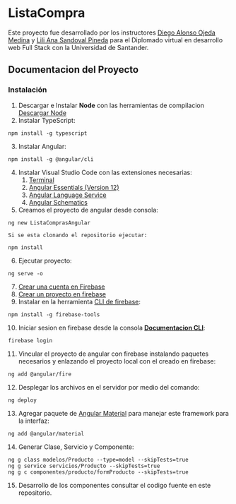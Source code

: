 # ListaCompra

Este proyecto fue desarrollado por los instructores [Diego Alonso Ojeda Medina](https://github.com/daom89) y [Lili Ana Sandoval Pineda](https://github.com/lilianasandoval) para el Diplomado virtual en desarrollo web Full Stack con la Universidad de Santander.

## Documentacion del Proyecto

### Instalación
1. Descargar e Instalar **Node** con las herramientas de compilacion [Descargar Node](https://nodejs.org/es/)
2. Instalar TypeScript:
  ```node
npm install -g typescript
  ```
3. Instalar Angular:
  ```node
npm install -g @angular/cli
  ```
4. Instalar Visual Studio Code con las extensiones necesarias:
    1. [Terminal](https://marketplace.visualstudio.com/items?itemName=formulahendry.terminal)
    2. [Angular Essentials (Version 12)](https://marketplace.visualstudio.com/items?itemName=johnpapa.angular-essentials)
    3. [Angular Language Service](https://marketplace.visualstudio.com/items?itemName=Angular.ng-template)
    4. [Angular Schematics](https://marketplace.visualstudio.com/items?itemName=cyrilletuzi.angular-schematics)
5. Creamos el proyecto de angular desde consola:
  ```node
ng new ListaComprasAngular
  ```
    Si se esta clonando el repositorio ejecutar:
  ```node
npm install
  ```
6. Ejecutar proyecto: 
  ```node
ng serve -o
  ```
7. [Crear una cuenta en Firebase](https://accounts.google.com/signup/v2/webcreateaccount?hl=es-419&flowName=GlifWebSi)
8. [Crear un proyecto en firebase](https://clientes.zetly.com/index.php/knowledgebase/23/Como-Crear-un-Nuevo-Proyecto-de-Firebase.html)
9. Instalar en la herramienta [CLI de firebase](https://www.npmjs.com/package/firebase-tools):
  ```node
npm install -g firebase-tools
  ```
10. Iniciar sesion en firebase desde la consola [**Documentacion CLI**](https://firebase.google.com/docs/cli?hl=es-419):
  ```node
firebase login
  ```
11. Vincular el proyecto de angular con firebase instalando paquetes necesarios y enlazando el proyecto local con el creado en firebase:
  ```node
ng add @angular/fire
  ```
12. Desplegar los archivos en el servidor por medio del comando:
  ```node
ng deploy
  ```
13. Agregar paquete de [Angular Material](https://material.angular.io/) para manejar este framework para la interfaz:
  ```node
ng add @angular/material
  ```
14. Generar Clase, Servicio y Componente:
  ```node
ng g class modelos/Producto --type=model --skipTests=true
ng g service servicios/Producto --skipTests=true
ng g c componentes/producto/formProducto --skipTests=true
  ```
15. Desarrollo de los componentes consultar el codigo fuente en este repositorio.
